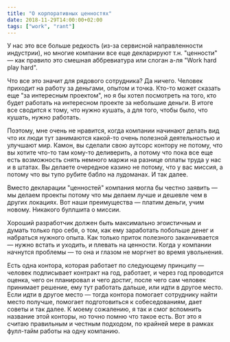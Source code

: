 ```yaml
---
title: "О корпоративных ценностях"
date: 2018-11-29T14:00:00+02:00
tags: ["work", "rant"]
---
```


У нас это все больше редкость (из-за сервисной направленности индустрии), но многие компании все еще декларируют т.н. "ценности" — как правило это смешная аббревиатура или слоган а-ля "Work hard play hard".

Что все это значит для рядового сотрудника? Да ничего. Человек приходит на работу за деньгами, опытом и точка. Кто-то может сказать еще "за интересным проектом", но я бы хотел посмотреть на того, кто будет работать на интересном проекте за небольшие деньги. В итоге все сводится к тому, что нужно кушать, а для того, чтобы было, что кушать, нужно работать.

Поэтому, мне очень не нравится, когда компании начинают делать вид что их люди тут занимаются какой-то очень полезной деятельностью и улучшают мир. Камон, вы сделали свою аутсорс контору не потому, что вы хотите что-то там кому-то деливерить, а потому что пока все еще есть возможность снять немного маржи на разнице оплаты труда у нас и в штатах. Вы делаете очередное казино не потому, что у вас миссия, а потому что вы тупо рубите бабло на лудоманах. И так далее.

Вместо декларации "ценностей" компания могла бы честно заявить — мы делаем проекты потому что мы делаем лучше и дешевле чем в других локациях. Вот наши преимущества — платим деньги, учим новому. Никакого буллшита о миссии. 

Хороший разработчик должен быть максимально эгоистичным и думать только про себя, о том, как ему заработать побольше денег и набраться нужного опыта. Как только приток полезного заканчивается — нужно встать и уходить, и плевать на ценности. Когда у компании начнутся проблемы — то она и глазом не моргнет во время увольнения.

Есть одна контора, которая работает по следующему принципу — человек подписывает контракт на год, работает, и через год проводится оценка, чего он планировал и чего достиг, после чего сам человек принимает решение, ему тут работать дальше, или идти в другое место. Если идти в другое место — тогда контора помогает сотруднику найти место получше, помогает подготовиться к собеседованиям, дает советы и так далее. К моему сожалению, я так и смог вспомнить название этой конторы, но точно помню что такое есть. Вот это я считаю правильным и честным подходом, по крайней мере в рамках фулл-тайм работы на одну компанию.
